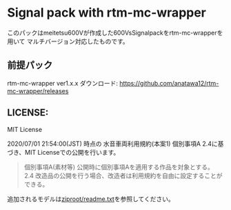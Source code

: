 # Signal pack with rtm-mc-wrapper

このパックはmeitetsu600Vが作成した600VsSignalpackをrtm-mc-wrapperを用いて
マルチバージョン対応したものです。

## 前提パック
rtm-mc-wrapper ver1.x.x
ダウンロード: https://github.com/anatawa12/rtm-mc-wrapper/releases

## LICENSE:

MIT License

2020/07/01 21:54:00(JST) 時点の 水音車両利用規約(本案1) 個別事項A 2.4に基づき、MIT Licenseでの公開を行います。

> 個別事項A(素材等)
> 公開時に個別事項Aを適用する作品を対象とする。
> 2.4 改造品の公開を行う場合、改造者は利用規約を自由に設定することができる。

追加されるモデルは[ziproot/readme.txt](ziproot/readme.txt)を参照してください。
